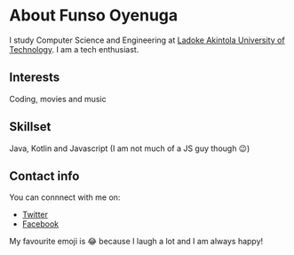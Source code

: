 # About Funso Oyenuga

I study Computer Science and Engineering at [Ladoke Akintola University of Technology](http://lautech.edu.ng). I am a tech enthusiast.

## Interests
Coding, movies and music

## Skillset
Java, Kotlin and Javascript (I am not much of a JS guy though :wink:)

## Contact info
You can connnect with me on:
* [Twitter](twitter.com/funshofab)
* [Facebook](https://facebook.com/funso.oyenuga)

My favourite emoji is :joy: because I laugh a lot and I am always happy! 

